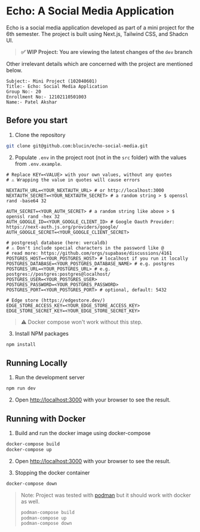 # Echo: A Social Media Application

Echo is a social media application developed as part of a mini project for the 6th semester. The project is built using Next.js, Tailwind CSS, and Shadcn UI.

> **✅ WIP Project: You are viewing the latest changes of the `dev` branch**

Other irrelevant details which are concerned with the project are mentioned below.

```
Subject:- Mini Project (102040601)
Title:- Echo: Social Media Application
Group No:- 20 
Enrollment No:- 12102110501003
Name:- Patel Akshar
```
## Before you start

1. Clone the repository
```bash
git clone git@github.com:blucin/echo-social-media.git
```

2. Populate `.env` in the project root (not in the `src` folder) with the values from `.env.example`.

```.env
# Replace KEY=<VALUE> with your own values, without any quotes
# ⚠️ Wrapping the value in quotes will cause errors

NEXTAUTH_URL=<YOUR_NEXTAUTH_URL> # or http://localhost:3000
NEXTAUTH_SECRET=<YOUR_NEXTAUTH_SECRET> # a random string > $ openssl rand -base64 32

AUTH_SECRET=<YOUR_AUTH_SECRET> # a random string like above > $ openssl rand -hex 32
AUTH_GOOGLE_ID=<YOUR_GOOGLE_CLIENT_ID> # Google Oauth Provider: https://next-auth.js.org/providers/google/
AUTH_GOOGLE_SECRET=<YOUR_GOOGLE_CLIENT_SECRET>

# postgresql database (here: vercaldb)
# ⚠️ Don't include special characters in the password like @
# read more: https://github.com/orgs/supabase/discussions/4161
POSTGRES_HOST=<YOUR_POSTGRES_HOST> # localhost if you run it locally
POSTGRES_DATABASE=<YOUR_POSTGRES_DATABASE_NAME> # e.g. postgres
POSTGRES_URL=<YOUR_POSTGRES_URL> # e.g. postgres://postgres:postgres@localhost/
POSTGRES_USER=<YOUR_POSTGRES_USER>
POSTGRES_PASSWORD=<YOUR_POSTGRES_PASSWORD>
POSTGRES_PORT=<YOUR_POSTGRES_PORT> # optional, default: 5432

# Edge store (https://edgestore.dev/)
EDGE_STORE_ACCESS_KEY=<YOUR_EDGE_STORE_ACCESS_KEY>
EDGE_STORE_SECRET_KEY=<YOUR_EDGE_STORE_SECRET_KEY>
```
> ⚠️ Docker compose won't work without this step.

3. Install NPM packages
```bash
npm install
```

## Running Locally

1. Run the development server
```bash
npm run dev
```

2. Open [http://localhost:3000](http://localhost:3000) with your browser to see the result.

## Running with Docker

1. Build and run the docker image using docker-compose
```bash
docker-compose build
docker-compose up
```

2. Open [http://localhost:3000](http://localhost:3000) with your browser to see the result.

3. Stopping the docker container
```bash
docker-compose down
```

> Note: Project was tested with [podman](https://podman.io/) but it should work with docker as well.
> ```bash
> podman-compose build
> podman-compose up
> podman-compose down
> ```

